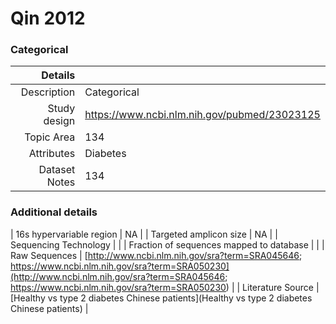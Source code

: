 # Qin 2012

### Categorical


| Details        |             |
| -------------: |-------------|
| Description      | Categorical |
| Study design | https://www.ncbi.nlm.nih.gov/pubmed/23023125 |
| Topic Area | 134|
| Attributes | Diabetes|
| Dataset Notes | 134

### Additional details

| 16s hypervariable region | NA |
| Targeted amplicon size | NA |
| Sequencing Technology |  |
| Fraction of sequences mapped to database |  |
| Raw Sequences | [http://www.ncbi.nlm.nih.gov/sra?term=SRA045646; https://www.ncbi.nlm.nih.gov/sra?term=SRA050230](http://www.ncbi.nlm.nih.gov/sra?term=SRA045646; https://www.ncbi.nlm.nih.gov/sra?term=SRA050230) |
| Literature Source | [Healthy vs type 2 diabetes Chinese patients](Healthy vs type 2 diabetes Chinese patients) |